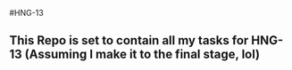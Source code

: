 #HNG-13

## This Repo is set to contain all my tasks for HNG-13 (Assuming I make it to the final stage, lol)
